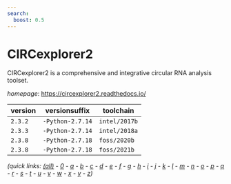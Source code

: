 ```yaml
---
search:
  boost: 0.5
---
```

# CIRCexplorer2

CIRCexplorer2 is a comprehensive and integrative circular RNA analysis toolset.

*homepage*: <https://circexplorer2.readthedocs.io/>

version | versionsuffix | toolchain
--------|---------------|----------
``2.3.2`` | ``-Python-2.7.14`` | ``intel/2017b``
``2.3.3`` | ``-Python-2.7.14`` | ``intel/2018a``
``2.3.8`` | ``-Python-2.7.18`` | ``foss/2020b``
``2.3.8`` | ``-Python-2.7.18`` | ``foss/2021b``


*(quick links: [(all)](../index.md) - [0](../0/index.md) - [a](../a/index.md) - [b](../b/index.md) - [c](../c/index.md) - [d](../d/index.md) - [e](../e/index.md) - [f](../f/index.md) - [g](../g/index.md) - [h](../h/index.md) - [i](../i/index.md) - [j](../j/index.md) - [k](../k/index.md) - [l](../l/index.md) - [m](../m/index.md) - [n](../n/index.md) - [o](../o/index.md) - [p](../p/index.md) - [q](../q/index.md) - [r](../r/index.md) - [s](../s/index.md) - [t](../t/index.md) - [u](../u/index.md) - [v](../v/index.md) - [w](../w/index.md) - [x](../x/index.md) - [y](../y/index.md) - [z](../z/index.md))*

